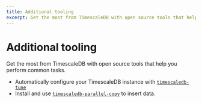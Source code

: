 ```yaml
---
title: Additional tooling
excerpt: Get the most from TimescaleDB with open source tools that help you perform common tasks
---
```


# Additional tooling
Get the most from TimescaleDB with open source tools that help you perform
common tasks.

*   Automatically configure your TimescaleDB instance with
    [`timescaledb-tune`][tstune]
*   Install and use [`timescaledb-parallel-copy`][tscopy] to insert data.

[tscopy]: /timescaledb/:currentVersion:/how-to-guides/tooling/about-timescaledb-parallel-copy
[tstune]: /timescaledb/:currentVersion:/how-to-guides/tooling/about-timescaledb-tune/
